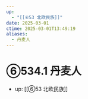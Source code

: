 ```yaml
---
up:
  - "[[⑥53 北欧民族]]"
date: 2025-03-01
ctime: 2025-03-01T13:49:19
aliases:
  - 丹麦人
---
```


# ⑥534.1 丹麦人

- up: [[⑥53 北欧民族]]
